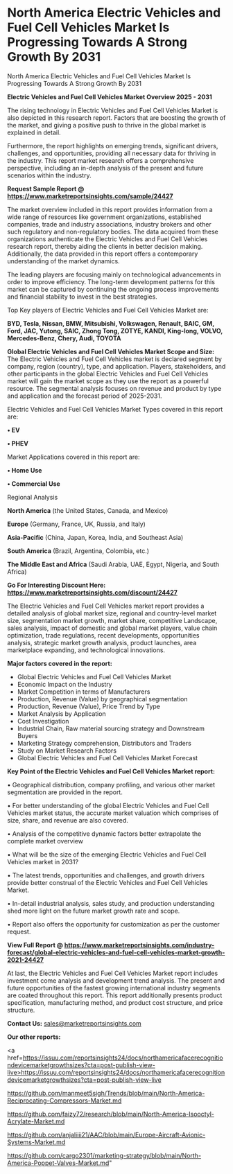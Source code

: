 # North America Electric Vehicles and Fuel Cell Vehicles Market Is Progressing Towards A Strong Growth By 2031
North America Electric Vehicles and Fuel Cell Vehicles Market Is Progressing Towards A Strong Growth By 2031

<Strong> Electric Vehicles and Fuel Cell Vehicles Market Overview 2025 - 2031</strong>

The rising technology in Electric Vehicles and Fuel Cell Vehicles Market is also depicted in this research report. Factors that are boosting the growth of the market, and giving a positive push to thrive in the global market is explained in detail.

Furthermore, the report highlights on emerging trends, significant drivers, challenges, and opportunities, providing all necessary data for thriving in the industry. This report market research offers a comprehensive perspective, including an in-depth analysis of the present and future scenarios within the industry.

<strong>Request Sample Report @ <a href=https://www.marketreportsinsights.com/sample/24427>https://www.marketreportsinsights.com/sample/24427</a></strong>

The market overview included in this report provides information from a wide range of resources like government organizations, established companies, trade and industry associations, industry brokers and other such regulatory and non-regulatory bodies. The data acquired from these organizations authenticate the Electric Vehicles and Fuel Cell Vehicles research report, thereby aiding the clients in better decision making. Additionally, the data provided in this report offers a contemporary understanding of the market dynamics.

The leading players are focusing mainly on technological advancements in order to improve efficiency. The long-term development patterns for this market can be captured by continuing the ongoing process improvements and financial stability to invest in the best strategies.

Top Key players of Electric Vehicles and Fuel Cell Vehicles Market are:

<strong>BYD, Tesla, Nissan, BMW, Mitsubishi, Volkswagen, Renault, BAIC, GM, Ford, JAC, Yutong, SAIC, Zhong Tong, ZOTYE, KANDI, King-long, VOLVO, Mercedes-Benz, Chery, Audi, TOYOTA</strong>

<strong><b>Global Electric Vehicles and Fuel Cell Vehicles Market Scope and Size:</b></strong>
The Electric Vehicles and Fuel Cell Vehicles market is declared segment by company, region (country), type, and application. Players, stakeholders, and other participants in the global Electric Vehicles and Fuel Cell Vehicles market will gain the market scope as they use the report as a powerful resource. The segmental analysis focuses on revenue and product by type and application and the forecast period of 2025-2031.

Electric Vehicles and Fuel Cell Vehicles Market Types covered in this report are:

<strong>• EV

• PHEV</strong>

Market Applications covered in this report are:

<strong>• Home Use

• Commercial Use</strong> 

Regional Analysis

<strong>North America</strong> (the United States, Canada, and Mexico)

<strong>Europe</strong> (Germany, France, UK, Russia, and Italy)

<strong>Asia-Pacific</strong> (China, Japan, Korea, India, and Southeast Asia)

<strong>South America</strong> (Brazil, Argentina, Colombia, etc.)

<strong>The Middle East and Africa</strong> (Saudi Arabia, UAE, Egypt, Nigeria, and South Africa)

<strong>Go For Interesting Discount Here: <a href=https://www.marketreportsinsights.com/discount/24427>https://www.marketreportsinsights.com/discount/24427</a></strong>

The Electric Vehicles and Fuel Cell Vehicles market report provides a detailed analysis of global market size, regional and country-level market size, segmentation market growth, market share, competitive Landscape, sales analysis, impact of domestic and global market players, value chain optimization, trade regulations, recent developments, opportunities analysis, strategic market growth analysis, product launches, area marketplace expanding, and technological innovations.

<strong><b>Major factors covered in the report:</b></strong>
<ul>
  <li>Global Electric Vehicles and Fuel Cell Vehicles Market </li>
  <li>Economic Impact on the Industry</li>
  <li>Market Competition in terms of Manufacturers</li>
  <li>Production, Revenue (Value) by geographical segmentation</li>
  <li>Production, Revenue (Value), Price Trend by Type</li>
  <li>Market Analysis by Application</li>
  <li>Cost Investigation</li>
  <li>Industrial Chain, Raw material sourcing strategy and Downstream Buyers</li>
  <li>Marketing Strategy comprehension, Distributors and Traders</li>
  <li>Study on Market Research Factors</li>
  <li>Global Electric Vehicles and Fuel Cell Vehicles Market Forecast</li>
</ul>

<strong><b>Key Point of the Electric Vehicles and Fuel Cell Vehicles Market report:</b></strong>

• Geographical distribution, company profiling, and various other market segmentation are provided in the report.

• For better understanding of the global Electric Vehicles and Fuel Cell Vehicles market status, the accurate market valuation which comprises of size, share, and revenue are also covered.

• Analysis of the competitive dynamic factors better extrapolate the complete market overview

• What will be the size of the emerging Electric Vehicles and Fuel Cell Vehicles market in 2031?

• The latest trends, opportunities and challenges, and growth drivers provide better construal of the Electric Vehicles and Fuel Cell Vehicles Market.

• In-detail industrial analysis, sales study, and production understanding shed more light on the future market growth rate and scope.

• Report also offers the opportunity for customization as per the customer request.

<strong><b>View Full Report @ <a href=https://www.marketreportsinsights.com/industry-forecast/global-electric-vehicles-and-fuel-cell-vehicles-market-growth-2021-24427>https://www.marketreportsinsights.com/industry-forecast/global-electric-vehicles-and-fuel-cell-vehicles-market-growth-2021-24427</a></b></strong>


At last, the Electric Vehicles and Fuel Cell Vehicles Market report includes investment come analysis and development trend analysis. The present and future opportunities of the fastest growing international industry segments are coated throughout this report. This report additionally presents product specification, manufacturing method, and product cost structure, and price structure.

<strong>Contact Us:</strong>
sales@marketreportsinsights.com

<strong>Our other reports:</strong>

<a href=https://issuu.com/reportsinsights24/docs/northamericafacerecognitiondevicemarketgrowthsizes?cta=post-publish-view-live>https://issuu.com/reportsinsights24/docs/northamericafacerecognitiondevicemarketgrowthsizes?cta=post-publish-view-live</a>

<a href=https://github.com/manmeet5sigh/Trends/blob/main/North-America-Reciprocating-Compressors-Market.md>https://github.com/manmeet5sigh/Trends/blob/main/North-America-Reciprocating-Compressors-Market.md</a>

<a href=https://github.com/faizy72/research/blob/main/North-America-Isooctyl-Acrylate-Market.md>https://github.com/faizy72/research/blob/main/North-America-Isooctyl-Acrylate-Market.md</a>

<a href=https://github.com/anjaliiii21/AAC/blob/main/Europe-Aircraft-Avionic-Systems-Market.md>https://github.com/anjaliiii21/AAC/blob/main/Europe-Aircraft-Avionic-Systems-Market.md</a>

<a href=https://github.com/cargo2301/marketing-strategy/blob/main/North-America-Poppet-Valves-Market.md>https://github.com/cargo2301/marketing-strategy/blob/main/North-America-Poppet-Valves-Market.md</a>"
